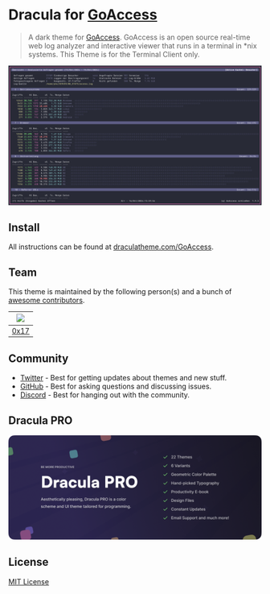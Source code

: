 # Dracula for [GoAccess](https://goaccess.io)

> A dark theme for [GoAccess](https://goaccess.io).
GoAccess is an open source real-time web log analyzer and interactive viewer that runs in a terminal in *nix systems. This Theme is for the Terminal Client only.

![Screenshot](./screenshot.png)

## Install

All instructions can be found at [draculatheme.com/GoAccess](https://draculatheme.com/GoAccess).

## Team

This theme is maintained by the following person(s) and a bunch of [awesome contributors](https://github.com/dracula/foobar/graphs/contributors).

| <img src="https://www.nerdbude.com/images/admin.png" width="100"> | 
| --------------------------------------------------------------------------------------------- |
| [0x17](https://github.com/nerdbude)                                              |

## Community

- [Twitter](https://twitter.com/draculatheme) - Best for getting updates about themes and new stuff.
- [GitHub](https://github.com/dracula/dracula-theme/discussions) - Best for asking questions and discussing issues.
- [Discord](https://draculatheme.com/discord-invite) - Best for hanging out with the community.

## Dracula PRO

[![Dracula PRO](./.github/dracula-pro.png)](https://draculatheme.com/pro)

## License

[MIT License](./LICENSE)
